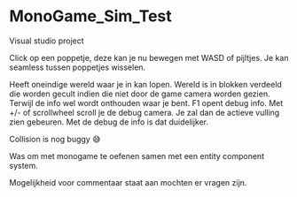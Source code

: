 # MonoGame_Sim_Test
Visual studio project

Click op een poppetje, deze kan je nu bewegen met WASD of pijltjes.
Je kan seamless tussen poppetjes wisselen.

Heeft oneindige wereld waar je in kan lopen. Wereld is in blokken verdeeld die worden gecult indien die niet door de game camera worden gezien. Terwijl de info wel wordt onthouden waar je bent.
F1 opent debug info.
Met +/- of scrollwheel scroll je de debug camera. Je zal dan de actieve vulling zien gebeuren. Met de debug de info is dat duidelijker.

Collision is nog buggy 😅

Was om met monogame te oefenen samen met een entity component system.

Mogelijkheid voor commentaar staat aan mochten er vragen zijn.
